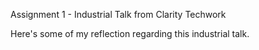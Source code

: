 Assignment 1 - Industrial Talk from Clarity Techwork
<p>Here's some of my reflection regarding this industrial talk.<p/>
 
